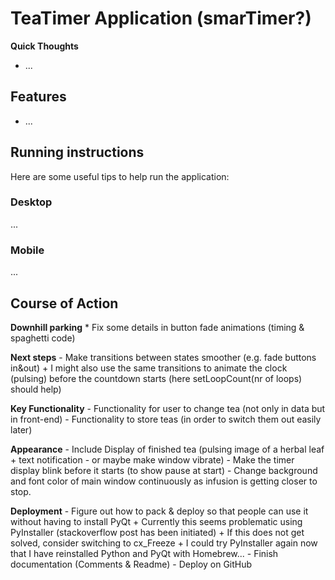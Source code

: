# TeaTimer Application (smarTimer?)
**Quick Thoughts**
* ...



Features
--------------------------------------------------------------
* ...



Running instructions
--------------------------------------------------------------
Here are some useful tips to help run the application:

### Desktop
...

### Mobile
...



Course of Action
--------------------------------------------------------------
**Downhill parking**
	* Fix some details in button fade animations (timing & spaghetti code)

**Next steps**
	- Make transitions between states smoother (e.g. fade buttons in&out)
		+ I might also use the same transitions to animate the clock (pulsing) before the countdown starts (here setLoopCount(nr of loops) should help)


**Key Functionality**
	- Functionality for user to change tea (not only in data but in front-end)
	- Functionality to store teas (in order to switch them out easily later)


**Appearance**
	- Include Display of finished tea (pulsing image of a herbal leaf + text notification - or maybe make window vibrate)
	- Make the timer display blink before it starts (to show pause at start)
	- Change background and font color of main window continuously as infusion is getting closer to stop.


**Deployment**
	- Figure out how to pack & deploy so that people can use it without having to install PyQt
    	+ Currently this seems problematic using PyInstaller (stackoverflow post has been initiated)
    	+ If this does not get solved, consider switching to cx_Freeze
    	+ I could try PyInstaller again now that I have reinstalled Python and PyQt with Homebrew...
	- Finish documentation (Comments & Readme)
	- Deploy on GitHub